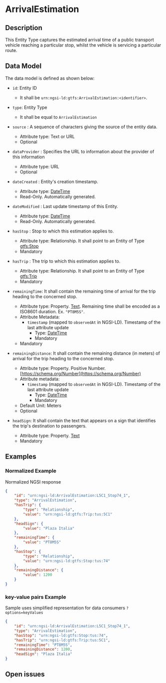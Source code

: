 # ArrivalEstimation

## Description

This Entity Type captures the estimated arrival time of a public transport
vehicle reaching a particular stop, whilst the vehicle is servicing a particular
route.

## Data Model

The data model is defined as shown below:

-   `id`: Entity ID

    -   It shall be `urn:ngsi-ld:gtfs:ArrivalEstimation:<identifier>`.

-   `type`: Entity Type

    -   It shall be equal to `ArrivalEstimation`

-   `source` : A sequence of characters giving the source of the entity data.

    -   Attribute type: Text or URL
    -   Optional

-   `dataProvider` : Specifies the URL to information about the provider of this
    information

    -   Attribute type: URL
    -   Optional

-   `dateCreated` : Entity's creation timestamp.

    -   Attribute type: [DateTime](https://schema.org/DateTime)
    -   Read-Only. Automatically generated.

-   `dateModified` : Last update timestamp of this Entity.

    -   Attribute type: [DateTime](https://schema.org/DateTime)
    -   Read-Only. Automatically generated.

-   `hasStop` : Stop to which this estimation applies to.

    -   Attribute type: Relationship. It shall point to an Entity of Type
        [gtfs:Stop](../../Stop/doc/spec.md)
    -   Mandatory

-   `hasTrip` : The trip to which this estimation applies to.

    -   Attribute type: Relationship. It shall point to an Entity of Type
        [gtfs:Trip](../../Trip/doc/spec.md)
    -   Mandatory

-   `remainingTime`: It shall contain the remaining time of arrival for the trip
    heading to the concerned stop.

    -   Attribute type: Property. [Text](https://schema.org/Text). Remaining
        time shall be encoded as a ISO8601 duration. Ex. `"PT8M5S"`.
    -   Attribute Metadata: 
        - `timestamp` (mapped to `observedAt` in NGSI-LD).
        Timestamp of the last attribute update 
            - Type: [DateTime](https://schema.org/DateTime) 
            - Mandatory
    -   Mandatory

-   `remainingDistance`: It shall contain the remaining distance (in meters) of
    arrival for the trip heading to the concerned stop.

    -   Attribute type: Property. Positive Number.
        [https://schema.org/Number](https://schema.org/Number)
    -   Attribute metadata: 
        - `timestamp` (mapped to `observedAt` in NGSI-LD).
        Timestamp of the last attribute update 
            - Type: [DateTime](https://schema.org/DateTime) 
            - Mandatory
    -   Default Unit: Meters
    -   Optional

-   `headSign`: It shall contain the text that appears on a sign that identifies
    the trip's destination to passengers.
    -   Attribute type: Property. [Text](https://schema.org/Text)
    -   Mandatory

## Examples

### Normalized Example

Normalized NGSI response

```json
{
    "id": "urn:ngsi-ld:ArrivalEstimation:L5C1_Stop74_1",
    "type": "ArrivalEstimation",
    "hasTrip": {
        "type": "Relationship",
        "value": "urn:ngsi-ld:gtfs:Trip:tus:5C1"
    },
    "headSign": {
        "value": "Plaza Italia"
    },
    "remainingTime": {
        "value": "PT8M5S"
    },
    "hasStop": {
        "type": "Relationship",
        "value": "urn:ngsi-ld:gtfs:Stop:tus:74"
    },
    "remainingDistance": {
        "value": 1200
    }
}
```

### key-value pairs Example

Sample uses simplified representation for data consumers `?options=keyValues`

```json
{
    "id": "urn:ngsi-ld:ArrivalEstimation:L5C1_Stop74_1",
    "type": "ArrivalEstimation",
    "hasStop": "urn:ngsi-ld:gtfs:Stop:tus:74",
    "hasTrip": "urn:ngsi-ld:gtfs:Trip:tus:5C1",
    "remainingTime": "PT8M5S",
    "remainingDistance": 1200,
    "headSign": "Plaza Italia"
}
```

## Open issues
